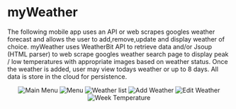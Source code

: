 # myWeather
The following mobile app uses an API or web scrapes googles weather forecast and allows the user to add,remove,update and display weather of choice. myWeather uses WeatherBit API to retrieve data and/or Jsoup (HTML parser) to web scrape googles weather search page to display peak / low temperatures with appropriate images based on weather status. Once the weather is added, user may view todays weather or up to 8 days. All data is store in the cloud for persistence. <br>

<p float="left" align="middle">
<img src="https://res.cloudinary.com/dv5ambux0/image/upload/v1644520426/MenuFragment_cieijw.png" alt="Main Menu"/>
<img src="https://res.cloudinary.com/dv5ambux0/image/upload/v1644520426/NavDrawer_icapsv.png" alt="Menu"/>
<img src="https://res.cloudinary.com/dv5ambux0/image/upload/v1644520426/WeatherTemperatureFragment_ytysju.png" alt="Weather list"/>
<img src="https://res.cloudinary.com/dv5ambux0/image/upload/v1644521179/WeatherAddFragment_yuwa8a.png" alt="Add Weather"/>
<img src="https://res.cloudinary.com/dv5ambux0/image/upload/v1644520426/WeatherEditFragment_vqcuxr.png" alt="Edit Weather"/>
<img src="https://res.cloudinary.com/dv5ambux0/image/upload/v1644520426/WeatherTemperatureFragment_ytysju.png" alt="Week Temperature"/>
</p>
